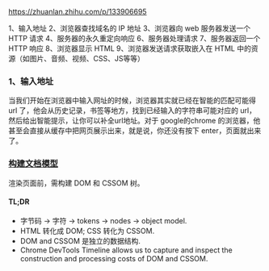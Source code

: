 https://zhuanlan.zhihu.com/p/133906695

1、输入地址
2、浏览器查找域名的 IP 地址
3、浏览器向 web 服务器发送一个 HTTP 请求
4、服务器的永久重定向响应
6、服务器处理请求
7、服务器返回一个 HTTP 响应
8、浏览器显示 HTML
9、浏览器发送请求获取嵌入在 HTML 中的资源（如图片、音频、视频、CSS、JS等等）

### 1、输入地址
当我们开始在浏览器中输入网址的时候，浏览器其实就已经在智能的匹配可能得 url 了，他会从历史记录，书签等地方，找到已经输入的字符串可能对应的 url，然后给出智能提示，让你可以补全url地址。对于 google的chrome 的浏览器，他甚至会直接从缓存中把网页展示出来，就是说，你还没有按下 enter，页面就出来了。


### [构建文档模型](https://web.dev/critical-rendering-path-constructing-the-object-model/)
渲染页面前，需构建 DOM 和 CSSOM 树。
#### TL;DR #
* 字节码 → 字符 → tokens → nodes → object model.
* HTML 转化成 DOM; CSS 转化为 CSSOM.
* DOM and CSSOM 是独立的数据结构.
* Chrome DevTools Timeline allows us to capture and inspect the construction and processing costs of DOM and CSSOM.
